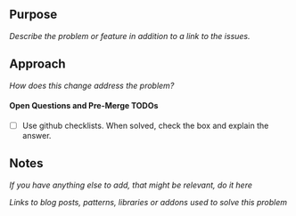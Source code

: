 ## Purpose
_Describe the problem or feature in addition to a link to the issues._

## Approach
_How does this change address the problem?_

#### Open Questions and Pre-Merge TODOs
- [ ] Use github checklists. When solved, check the box and explain the answer.

## Notes
_If you have anything else to add, that might be relevant, do it here_

_Links to blog posts, patterns, libraries or addons used to solve this problem_

